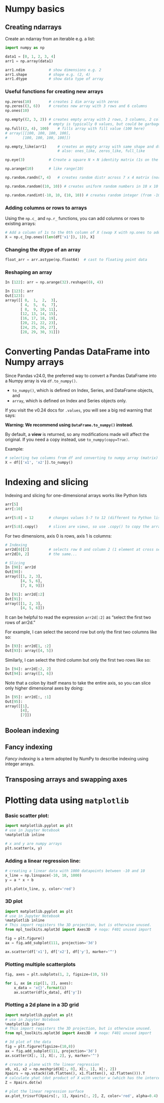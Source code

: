 # Numpy basics

## Creating ndarrays

Create an ndarray from an iterable e.g. a list:

```python
import numpy as np

data1 = [0, 1, 2, 3, 4]
arr1 = np.array(data1)

arr1.ndim           # show dimensions e.g. 2
arr1.shape          # shape e.g. (2, 4)
arr1.dtype          # show data type of array
```

### Useful functions for creating new arrays

```python
np.zeros(10)        # creates 1 dim array with zeros
np.zeros((3, 6))    # creates new array with 3 rows and 6 columns
np.ones(10)

np.empty((2, 3, 2)) # creates empty array with 2 rows, 3 columns, 2 cols
                    # empty is typically 0 values, but could be garbage too
np.full((2, 4), 100)    # fills array with fill value (100 here)
# array([[100, 100, 100, 100],
#       [100, 100, 100, 100]])

np.empty_like(arr1)     # creates an empty array with same shape and dtype as arr1
                        # also: ones_like, zeros_like, full_like

np.eye(3)           # Create a square N × N identity matrix (1s on the diagonal and 0s elsewhere)

np.arange(10)       # like range(10)

np.random.randn(7, 4)   # creates random distr across 7 x 4 matrix (normal distribution around 0, var 1)

np.random.random((10, 10)) # creates uniform random numbers in 10 x 10 matrix

np.random.randint(-10, 10, (10, 10)) # creates random integer (from -10 to 10) 10x10 matrix
```

### Adding columns or rows to arrays

Using the `np.c_` and `np.r_` functions, you can add columns or rows to existing arrays:

```python
# Add a column of 1s to the 0th column of X (swap X with np.ones to add np.ones as the last column)
X = np.c_[np.ones((len(df['x1']), 1)), X]
```

### Changing the dtype of an array

```python
float_arr = arr.astype(np.float64)  # cast to floating point data
```

### Reshaping an array

```python
In [122]: arr = np.arange(32).reshape((8, 4))

In [123]: arr
Out[123]:
array([[ 0,  1,  2,  3],
       [ 4,  5,  6,  7],
       [ 8,  9, 10, 11],
       [12, 13, 14, 15],
       [16, 17, 18, 19],
       [20, 21, 22, 23],
       [24, 25, 26, 27],
       [28, 29, 30, 31]])
```

# Converting Pandas DataFrame into Numpy arrays

Since Pandas v24.0, the preferred way to convert a Pandas DataFrame into a Numpy array is via `df.to_numpy()`.

-   `to_numpy()`, which is defined on Index, Series, and DataFrame objects, and
-   `array`, which is defined on Index and Series objects only.

If you visit the v0.24 docs for `.values`, you will see a big red warning that says:

**Warning: We recommend using `DataFrame.to_numpy()` instead.**

By default, a **view** is returned, so any modifications made will affect the original. If you need a copy instead, use `to_numpy(copy=True)`.

Example:

```python
# selecting two columns from df and converting to numpy array (matrix)
X = df[['x1', 'x2']].to_numpy()
```

# Indexing and slicing

Indexing and slicing for one-dimensional arrays works like Python lists

```python
arr[5]
arr[:10]

arr[5:8] = 12       # changes values 5-7 to 12 (different to Python lists)

arr[5:8].copy()     # slices are views, so use .copy() to copy the array
```

For two dimensions, axis 0 is rows, axis 1 is columns:

```python
# Indexing
arr2d[0][2]         # selects row 0 and column 2 (1 element at cross section)
arr2d[0, 2]         # the same...

# Slicing
In [90]: arr2d
Out[90]:
array([[1, 2, 3],
       [4, 5, 6],
       [7, 8, 9]])

In [91]: arr2d[:2]
Out[91]:
array([[1, 2, 3],
       [4, 5, 6]])
```

It can be helpful to read the expression `arr2d[:2]` as “select the first two rows of arr2d.”

For example, I can select the second row but only the first two columns like so:

```python
In [93]: arr2d[1, :2]
Out[93]: array([4, 5])
```

Similarly, I can select the third column but only the first two rows like so:

```python
In [94]: arr2d[:2, 2]
Out[94]: array([3, 6])
```

Note that a colon by itself means to take the entire axis, so you can slice only higher dimensional axes by doing:

```python
In [95]: arr2d[:, :1]
Out[95]:
array([[1],
       [4],
       [7]])
```

## Boolean indexing

## Fancy indexing

_Fancy indexing_ is a term adopted by NumPy to describe indexing using integer arrays.

## Transposing arrays and swapping axes

# Plotting data using `matplotlib`

### Basic scatter plot:

```python
import matplotlib.pyplot as plt
# use in Jupyter Notebook
%matplotlib inline

# x and y are numpy arrays
plt.scatter(x, y)
```

### Adding a linear regression line:

```python
# creating a linear data with 1000 datapoints between -10 and 10
x_line = np.linspace(-10, 10, 1000)
y = a * x + b

plt.plot(x_line, y, color='red')
```

### 3D plot

```python
import matplotlib.pyplot as plt
# use in Jupyter Notebook
%matplotlib inline
# This import registers the 3D projection, but is otherwise unused.
from mpl_toolkits.mplot3d import Axes3D  # noqa: F401 unused import

fig = plt.figure()
ax = fig.add_subplot(111, projection='3d')

ax.scatter(df['x1'], df['x2'], df['y'], marker='^')
```

### Plotting multiple scatterplots

```python
fig, axes = plt.subplots(1, 2, figsize=(10, 5))

for i, ax in zip([1, 2], axes):
    x_data = 'x{}'.format(i)
    ax.scatter(df[x_data], df['y'])
```

### Plotting a 2d plane in a 3D grid

```python
import matplotlib.pyplot as plt
# use in Jupyter Notebook
%matplotlib inline
# This import registers the 3D projection, but is otherwise unused.
from mpl_toolkits.mplot3d import Axes3D  # noqa: F401 unused import

# 3d plot of the data
fig = plt.figure(figsize=(10,8))
ax = fig.add_subplot(111, projection='3d')
ax.scatter(X[:, 1], X[:, 2], y, marker='^')

# create a plane with the linear regression
x0, x1, x2 = np.meshgrid(X[:, 0], X[:, 1], X[:, 2])
Xpairs = np.vstack((x0.flatten(), x1.flatten(), x2.flatten())).T
# calculate yhat (dot product of X with vector w (which has the intercept and factors w1 and w2))
Z = Xpairs.dot(w)

# plot the linear regression surface
ax.plot_trisurf(Xpairs[:, 1], Xpairs[:, 2], Z, color='red', alpha=0.4)
```
